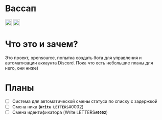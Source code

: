 # Вассап

<kbd>[<img title="Русский язык" alt="Русский язык" src="https://cdn.staticaly.com/gh/hjnilsson/country-flags/master/svg/ru.svg" width="22">](README.md)</kbd>
<kbd>[<img title="English" alt="English" src="https://cdn.staticaly.com/gh/hjnilsson/country-flags/master/svg/gb.svg" width="22">](translations/readme.en.md)</kbd>


# Что это и зачем?

Это проект, opensource, попытка создать бота для управления и автоматизации аккаунта Discord. Пока что есть небольшие планы для него, они ниже)


# Планы

- [ ] Система для автоматической смены статуса по списку с задержкой
- [ ] Смена ника (<strong>`Write LETTERS`</strong>#0002)
- [ ] Смена идентификатора (Write LETTERS<strong>`#0002`</strong>)
